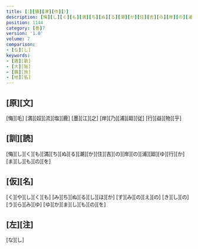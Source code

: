 ```yaml
---
title: [（][攝][津][作][）]
description: [悔][し][く][も][満][ち][ぬ][る][潮][か][住][吉][の][岸][の][浦][廻][ゆ][行][か][ま][し][も][の][を]
position: 1144
category: [巻]7
version: '1.0'
volume: 7
comparison:
- [な][し]
keywords:
- [雑][歌]
- [大][阪]
- [羈][旅]
- [地][名]
---
```


## [原][文]

[悔][毛] [満][奴][流][塩][鹿] [墨][江][之] [岸][乃][浦][廻][従] [行][益][物][乎]

## [訓][読]

[悔][し][く][も][満][ち][ぬ][る][潮][か][住][吉][の][岸][の][浦][廻][ゆ][行][か][ま][し][も][の][を]

## [仮][名]

[く][や][し][く][も] [み][ち][ぬ][る][し][ほ][か] [す][み][の][え][の] [き][し][の][う][ら][み][ゆ] [ゆ][か][ま][し][も][の][を]

## [左][注]

[な][し]
